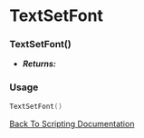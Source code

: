 # TextSetFont

### TextSetFont()
- ***Returns:*** 

### Usage

```Lua
TextSetFont()
```


[Back To Scripting Documentation](../README.md)
